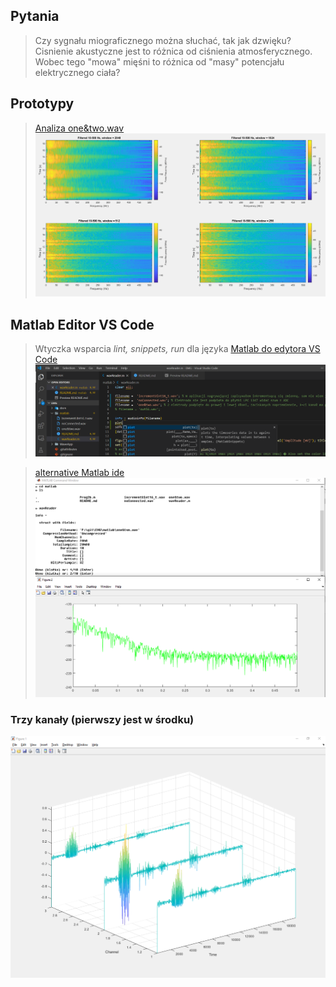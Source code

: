 ## Pytania

> Czy sygnału miograficznego można słuchać, tak jak dzwięku? Cisnienie akustyczne jest to różnica od ciśnienia atmosferycznego. Wobec tego "mowa" mięśni to różnica od "masy" potencjału elektrycznego ciała?

## Prototypy

>[Analiza one&two.wav
![aMi](../docs/512w.png)](https://htmlpreview.github.io/?https://raw.githubusercontent.com/informacja/EMG/master/matlab/Spectral%20Analysis/Prog2b.html)

## Matlab Editor VS Code 

> Wtyczka wsparcia *lint, snippets, run* dla języka [Matlab do edytora VS Code
![Snippets](../docs/mSnippets.png)](https://marketplace.visualstudio.com/items?itemName=bat67.matlab-extension-pack#review-details)

>[alternative Matlab ide
![aMi](../docs/aMi.png)](https://marketplace.visualstudio.com/items?itemName=marmottet.ami) 

### Trzy kanały (pierwszy jest w środku)
<img src="../docs/matlabWaterfall.png">
